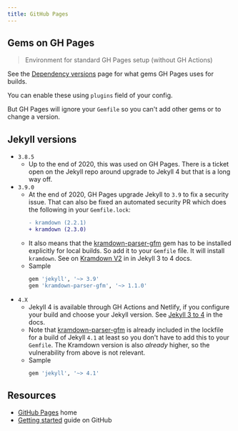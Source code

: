 ```yaml
---
title: GitHub Pages
---
```


## Gems on GH Pages
> Environment for standard GH Pages setup (without GH Actions)

See the [Dependency versions](https://pages.github.com/versions/) page for what gems GH Pages uses for builds.

You can enable these using `plugins` field of your config.

But GH Pages will ignore your `Gemfile` so you can't add other gems or to change a version.


## Jekyll versions

- `3.8.5`
    - Up to the end of 2020, this was used on GH Pages. There is a ticket open on the Jekyll repo around upgrade to Jekyll 4 but that is a long way off.
- `3.9.0`
    - At the end of 2020, GH Pages upgrade Jekyll to `3.9` to fix a security issue. That can also be fixed an automated security PR which does the following in your `Gemfile.lock`:
        ```diff
        - kramdown (2.2.1)
        + kramdown (2.3.0)
        ```
    - It also means that the [kramdown-parser-gfm][] gem has to be installed explicitly for local builds. So add it to your `Gemfile` file. It will install `kramdown`. See on [Kramdown V2][] in in Jekyll 3 to 4 docs.
    - Sample
        ```ruby
        gem 'jekyll', '~> 3.9'
        gem 'kramdown-parser-gfm', '~> 1.1.0'
        ```
- `4.X`
    - Jekyll 4 is available through GH Actions and Netlify, if you configure your build and choose your Jekyll version. See [Jekyll 3 to 4][] in the docs.
    - Note that [kramdown-parser-gfm][] is already included in the lockfile for a build of Jekyll `4.1` at least so you don't have to add this to your `Gemfile`. The Kramdown version is also _already_ higher, so the vulnerability from above is not relevant.
    - Sample
        ```ruby
        gem 'jekyll', '~> 4.1'
        ```

[kramdown-parser-gfm]: https://github.com/kramdown/parser-gfm
[Jekyll 3 to 4]: https://jekyllrb.com/docs/upgrading/3-to-4
[Kramdown V2]: https://jekyllrb.com/docs/upgrading/3-to-4/#kramdown-v2


## Resources

- [GitHub Pages](https://pages.github.com/) home
- [Getting started](https://guides.github.com/features/pages/) guide on GitHub

